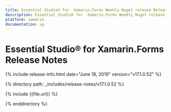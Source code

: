 ```yaml
---
title: Essential Studio® for  Xamarin.Forms Weekly Nuget release Release Notes  
description: Essential Studio® for  Xamarin.Forms Weekly Nuget release Release Notes  
platform: xamarin
documentation: ug
---
```


# Essential Studio® for  Xamarin.Forms  Release Notes  

{% include release-info.html date="June 18, 2019"  version="v17.1.0.52" %} 


{% directory path: _includes/release-notes/v17.1.0.52 %}

{% include {{file.url}} %}

{% enddirectory %}